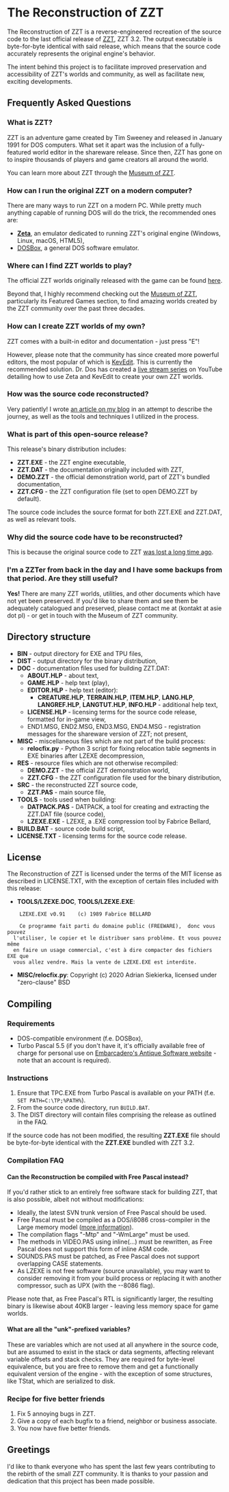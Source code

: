 # The Reconstruction of ZZT

The Reconstruction of ZZT is a reverse-engineered recreation of the source code to the last official release of
[ZZT](https://museumofzzt.com/about-zzt), ZZT 3.2. The output executable is byte-for-byte identical with said
release, which means that the source code accurately represents the original engine's behavior.

The intent behind this project is to facilitate improved preservation and accessibility of ZZT's worlds and community,
as well as facilitate new, exciting developments.

## Frequently Asked Questions

### What is ZZT?

ZZT is an adventure game created by Tim Sweeney and released in January 1991 for DOS computers. What set it apart was the
inclusion of a fully-featured world editor in the shareware release. Since then, ZZT has gone on to inspire thousands of
players and game creators all around the world.

You can learn more about ZZT through the [Museum of ZZT](https://museumofzzt.com/about-zzt).

### How can I run the original ZZT on a modern computer?

There are many ways to run ZZT on a modern PC. While pretty much anything capable of running DOS will do the trick, the recommended ones are:

 * **[Zeta](http://zeta.asie.pl)**, an emulator dedicated to running ZZT's original engine (Windows, Linux, macOS, HTML5),
 * [DOSBox](https://www.dosbox.com/), a general DOS software emulator.

### Where can I find ZZT worlds to play?

The official ZZT worlds originally released with the game can be found [here](https://museumofzzt.com/file/z/zzt.zip).

Beyond that, I highly recommend checking out the [Museum of ZZT](https://museumofzzt.com/), particularly its Featured
Games section, to find amazing worlds created by the ZZT community over the past three decades.

### How can I create ZZT worlds of my own?

ZZT comes with a built-in editor and documentation - just press "E"!

However, please note that the community has since created more powerful editors, the most popular of which is [KevEdit](https://github.com/cknave/kevedit/releases).
This is currently the recommended solution. Dr. Dos has created a [live stream series](https://www.youtube.com/watch?v=suIKp6HLBC8&list=PL71MurckxMeDCeOrKZ5Gd58GtC1ZmU-BW)
on YouTube detailing how to use Zeta and KevEdit to create your own ZZT worlds.

### How was the source code reconstructed?

Very patiently! I wrote [an article on my blog](https://blog.asie.pl/2020/08/reconstructing-zzt/) in an attempt to describe the journey, as well as the tools and 
techniques I utilized in the process.

### What is part of this open-source release?

This release's binary distribution includes:

 * **ZZT.EXE** - the ZZT engine executable,
 * **ZZT.DAT** - the documentation originally included with ZZT,
 * **DEMO.ZZT** - the official demonstration world, part of ZZT's bundled documentation,
 * **ZZT.CFG** - the ZZT configuration file (set to open DEMO.ZZT by default).

The source code includes the source format for both ZZT.EXE and ZZT.DAT, as well as relevant tools.

### Why did the source code have to be reconstructed?

This is because the original source code to ZZT
[was lost a long time ago](https://web.archive.org/web/19991010013339/http://www.epicgames.com/zzt.htm).

### I'm a ZZTer from back in the day and I have some backups from that period. Are they still useful?

**Yes!** There are many ZZT worlds, utilities, and other documents which have not yet been preserved. If you'd like to share them and see them be
adequately catalogued and preserved, please contact me at (kontakt at asie dot pl) - or get in touch with the Museum of ZZT community.

## Directory structure

* **BIN** - output directory for EXE and TPU files,
* **DIST** - output directory for the binary distribution,
* **DOC** - documentation files used for building ZZT.DAT:
    * **ABOUT.HLP** - about text,
    * **GAME.HLP** - help text (play),
    * **EDITOR.HLP** - help text (editor):
      * **CREATURE.HLP**, **TERRAIN.HLP**, **ITEM.HLP**, **LANG.HLP**, **LANGREF.HLP**, **LANGTUT.HLP**, **INFO.HLP** - additional help text,
    * **LICENSE.HLP** - licensing terms for the source code release, formatted for in-game view,
    * END1.MSG, END2.MSG, END3.MSG, END4.MSG - registration messages for the shareware version of ZZT; not present,
* **MISC** - miscellaneous files which are not part of the build process:
    * **relocfix.py** - Python 3 script for fixing relocation table segments in EXE binaries after LZEXE decompression,
* **RES** - resource files which are not otherwise recompiled:
    * **DEMO.ZZT** - the official ZZT demonstration world,
    * **ZZT.CFG** - the ZZT configuration file used for the binary distribution,
* **SRC** - the reconstructed ZZT source code,
    * **ZZT.PAS** - main source file,
* **TOOLS** - tools used when building:
    * **DATPACK.PAS** - DATPACK, a tool for creating and extracting the ZZT.DAT file (source code),
    * **LZEXE.EXE** - LZEXE, a .EXE compression tool by Fabrice Bellard,
* **BUILD.BAT** - source code build script,
* **LICENSE.TXT** - licensing terms for the source code release.

## License

The Reconstruction of ZZT is licensed under the terms of the MIT license as described in LICENSE.TXT, with the exception of certain files included with this release:

* **TOOLS/LZEXE.DOC**, **TOOLS/LZEXE.EXE**:

```
    LZEXE.EXE v0.91    (c) 1989 Fabrice BELLARD

    Ce programme fait parti du domaine public (FREEWARE),  donc vous pouvez
  l'utiliser, le copier et le distribuer sans problème. Et vous pouvez même
  en faire un usage commercial, c'est à dire compacter des fichiers EXE que
  vous allez vendre. Mais la vente de LZEXE.EXE est interdite.
```

* **MISC/relocfix.py**: Copyright (c) 2020 Adrian Siekierka, licensed under "zero-clause" BSD

## Compiling

### Requirements

* DOS-compatible environment (f.e. DOSBox),
* Turbo Pascal 5.5 (if you don't have it, it's officially available free of charge for personal use on [Embarcadero's Antique Software website](https://cc.embarcadero.com/item/26015) - note that an account is required).

### Instructions

1. Ensure that TPC.EXE from Turbo Pascal is available on your PATH (f.e. `SET PATH=C:\TP;%PATH%`).
2. From the source code directory, run `BUILD.BAT`.
3. The DIST directory will contain files comprising the release as outlined in the FAQ.

If the source code has not been modified, the resulting **ZZT.EXE** file should be byte-for-byte identical with the **ZZT.EXE** bundled with ZZT 3.2.

### Compilation FAQ

#### Can the Reconstruction be compiled with Free Pascal instead?

If you'd rather stick to an entirely free software stack for building ZZT, that is also possible, albeit not without modifications:

 * Ideally, the latest SVN trunk version of Free Pascal should be used.
 * Free Pascal must be compiled as a DOS/i8086 cross-compiler in the Large memory model ([more information](https://wiki.freepascal.org/DOS)).
 * The compilation flags "-Mtp" and "-WmLarge" must be used.
 * The methods in VIDEO.PAS using inline(...) must be rewritten, as Free Pascal does not support this form of inline ASM code.
 * SOUNDS.PAS must be patched, as Free Pascal does not support overlapping CASE statements.
 * As LZEXE is not free software (source unavailable), you may want to consider removing it from your build process or replacing it with another compressor,
such as UPX (with the --8086 flag).

Please note that, as Free Pascal's RTL is significantly larger, the resulting binary is likewise about 40KB larger - leaving less memory space for game worlds.

#### What are all the "unk"-prefixed variables?

These are variables which are not used at all anywhere in the source code, but are assumed to exist in the stack or data segments, affecting relevant
variable offsets and stack checks. They are required for byte-level equivalence, but you are free to remove them and get a functionally equivalent
version of the engine - with the exception of some structures, like TStat, which are serialized to disk.

### Recipe for five better friends

1. Fix 5 annoying bugs in ZZT.
2. Give a copy of each bugfix to a friend, neighbor or business associate.
3. You now have five better friends.

## Greetings

I'd like to thank everyone who has spent the last few years contributing to the rebirth of the small ZZT community. It is thanks to your passion and dedication
that this project has been made possible.

